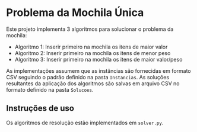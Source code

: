 # Problema da Mochila Única

Este projeto implementa 3 algoritmos para solucionar o problema da mochila:
- Algoritmo 1: Inserir primeiro na mochila os itens de maior valor
- Algoritmo 2: Inserir primeiro na mochila os itens de menor peso
- Algoritmo 3: Inserir primeiro na mochila os itens de maior valor/peso

As implementações assumem que as instâncias são fornecidas em formato CSV seguindo o padrão definido na pasta `Instancias`. As soluções resultantes da aplicação dos algoritmos são salvas em arquivo CSV no formato definido na pasta `Solucoes`.

## Instruções de uso

Os algoritmos de resolução estão implementados em `solver.py`.
